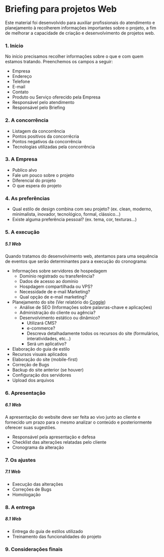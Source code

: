 # Briefing para projetos Web

Este material foi desenvolvido para auxiliar profissionais do atendimento e planejamento à recolherem informações
importantes sobre o projeto, a fim de melhorar a capacidade de criação e desenvolvimento de projetos web.

### 1. Início
No início precisamos recolher informações sobre o que e com quem estamos tratando. Preenchemos os campos a seguir:
* Empresa
* Endereço
* Telefone
* E-mail
* Contato
* Produto ou Serviço oferecido pela Empresa
* Responsável pelo atendimento
* Responsável pelo Briefing

### 2. A concorrência
* Listagem da concorrência
* Pontos positivos da concorrêcria
* Pontos negativos da concorrência
* Tecnologias utilizadas pela concorrência

### 3. A Empresa
* Publico alvo
* Fale um pouco sobre o projeto
* Diferencial do projeto
* O que espera do projeto

### 4. As preferências
* Qual estilo de design combina com seu projeto? (ex. clean, moderno, minimalista, inovador, tecnológico, formal, clássico...)
* Existe alguma preferência pessoal? (ex. tema, cor, texturas...)

### 5. A execução

##### 5.1 Web
Quando tratamos do desenvolvimento web, atentamos para uma sequência de eventos que serão determinantes para a execução do cronograma:
* Informações sobre servidores de hospedagem
  * Domínio registrado ou transferência?
  * Dados de acesso ao domínio
  * Hospdagem compartilhada ou VPS?
  * Necessidade de e-mail Marketing?
  * Qual opção de e-mail marketing?
* Planejamento do site (Ver relatório do [Coggle](http://coggle.it))
  * Análise de SEO (Informações sobre palavras-chave e aplicações)
  * Administração do cliente ou agência?
  * Desenvolvimento estático ou dinâmico?
    * Utilizará CMS?
    * e-commerce?
    * Descreva detalhadamente todos os recursos do site (formulários, interatividades, etc...)
    * Será um aplicativo?    
* Elaboração do guia de estilo
* Recursos visuais aplicados
* Elaboração do site (mobile-first)
* Correção de Bugs
* Backup do site anterior (se houver)
* Configuração dos servidores
* Upload dos arquivos

### 6. Apresentação

##### 6.1 Web
A apresentação do website deve ser feita ao vivo junto ao cliente e fornecido um prazo para o mesmo analizar o conteúdo e posteriormente oferecer suas sugestões.
* Responsável pela apresentação e defesa
* Checklist das alterações relatadas pelo cliente
* Cronograma da alteração

### 7. Os ajustes

##### 7.1 Web
* Execução das alterações
* Correções de Bugs
* Homologação  

### 8. A entrega

##### 8.1 Web
* Entrega do guia de estilos utilizado
* Treinamento das funcionalidades do projeto

### 9. Considerações finais
